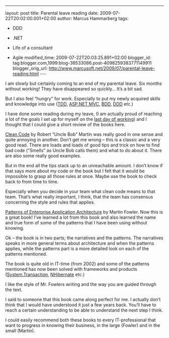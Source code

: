 ---
layout: post
title: Parental leave reading
date: 2009-07-22T20:02:00.001+02:00
author: Marcus Hammarberg
tags:
  - DDD
  - .NET

  - Life of a consultant

  - Agile
modified_time: 2009-07-22T20:03:25.891+02:00
blogger_id: tag:blogger.com,1999:blog-36533086.post-4098259383771149911
blogger_orig_url: http://www.marcusoft.net/2009/07/parental-leave-reading.html ---

I am slowly but certainly coming to an end of my parental leave. Six
months without working! They have disappeared so quickly… It’s a bit
sad.

But I also feel “hungry” for work. Especially to put my newly acquired
skills and knowledge into use
(<a href="http://en.wikipedia.org/wiki/Test-driven_development"
target="_blank">TDD</a>,
<a href="http://www.asp.net/mvc/" target="_blank">ASP.NET MVC</a>,
<a href="http://en.wikipedia.org/wiki/Behavior_Driven_Development"
target="_blank">BDD</a>,
<a href="http://en.wikipedia.org/wiki/Domain-driven_design"
target="_blank">DDD</a> etc.)

I have done some reading during my leave, (I am actually proud of
reaching a lot of the goals I set up for myself on the
<a href="http://www.marcusoft.net/2009/01/last-day-new-chapter.html"
target="_blank">last day of working</a>) and I thought that I could give
a short review of the books here.

<a
href="http://www.amazon.com/Clean-Code-Handbook-Software-Craftsmanship/dp/0132350882"
target="_blank">Clean Code</a> by Robert “Uncle Bob” Martin was really
good in one sense and quite annoying in another. Don’t get me wrong –
this is a classic and a very good read. There are loads and loads of
good tips and trick on how to find bad code ("Smells” as Uncle Bob calls
them) and what to do about it. There are also some really good examples.

But in the end all the tips stack up to an unreachable amount. I don’t
know if that says more about my code or the book but I felt that it
would be impossible to grasp all those rules at once. Maybe use the book
to check back to from time to time.

Especially when you decide in your team what clean code means to that
team. That’s what really important, I think, that the team has consensus
concerning the style and rules that applies.

<a
href="http://www.amazon.com/Enterprise-Application-Architecture-Addison-Wesley-Signature/dp/0321127420"
target="_blank">Patterns of Enterprise Application Architecture</a> by
Martin Fowler. Now this is a great book! I’ve learned a lot from this
book and also learned the name and true form of some of the patterns
that I have been using without knowing.

Ok – the book is in two parts; the narratives and the patterns. The
narratives speaks in more general terms about architecture and when the
patterns applies, while the patterns part is a more detailed look on
each of the patterns mentioned.

The book is quite old in IT-time (from 2002) and some of the patterns
mentioned has now been solved with frameworks and products (<a
href="http://msdn.microsoft.com/en-us/library/system.transactions.aspx"
target="_blank">System.Transaction</a>,
<a href="https://www.hibernate.org/343.html"
target="_blank">NHibernate</a> etc.)

I like the style of Mr. Fowlers writing and the way you are guided
through the text.

I said to someone that this book came along perfect for me. I actually
don’t think that I would have understood it just a few years back.
You’ll have to reach a certain understanding to be able to understand
the next step I think.

I could easily recommend both these books to every IT-professional that
want to progress in knowing their business, in the large (Fowler) and in
the small (Martin).
